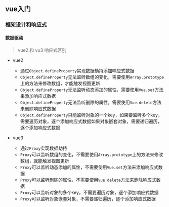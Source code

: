 <!--
 * @Author: perli 1003914407@qq.com
 * @Date: 2023-03-25 14:16:44
 * @LastEditors: perli 1003914407@qq.com
 * @LastEditTime: 2023-03-25 14:41:11
 * @FilePath: /mini-vue-template/readme.md
 * @Description: 这是默认设置,请设置`customMade`, 打开koroFileHeader查看配置 进行设置: https://github.com/OBKoro1/koro1FileHeader/wiki/%E9%85%8D%E7%BD%AE
-->
## vue入门

### 框架设计和响应式

#### 数据驱动

> vue2 和 vu3 响应式区别

- vue2

  - 通过`Object.defineProperty`实现数据劫持添加响应式数据
  - `Object.defineProperty`无法监听数组的变化，需要使用`Array.prototype`上的方法来修改数组，才能触发视图更新
  - `Object.defineProperty`无法监听动态添加的属性，需要使用`Vue.set`方法来添加响应式数据
  - `Object.defineProperty`无法监听删除的属性，需要使用`Vue.delete`方法来删除响应式数据
  -  `Object.defineProperty`只能监听对象的一个key，如果要监听多个key，需要遍历对象，逐个添加响应式数据如果对象嵌套对象，需要递归遍历，逐个添加响应式数据
- vue3

  - 通过`Proxy`实现数据劫持
  - `Proxy`可以监听数组的变化，不需要使用`Array.prototype`上的方法来修改数组，就能触发视图更新
  - `Proxy`可以监听动态添加的属性，不需要使用`Vue.set`方法来添加响应式数据
  - `Proxy`可以监听删除的属性，不需要使用`Vue.delete`方法来删除响应式数据
  - `Proxy`可以监听对象的多个key，不需要遍历对象，逐个添加响应式数据
  - `Proxy`可以监听对象嵌套对象，不需要递归遍历，逐个添加响应式数据
    




